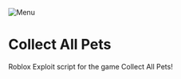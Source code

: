 ![Menu](https://user-images.githubusercontent.com/65257955/220293976-ee809bdb-be98-4683-b30b-b6089fe5186e.png)

# Collect All Pets
 Roblox Exploit script for the game Collect All Pets!
